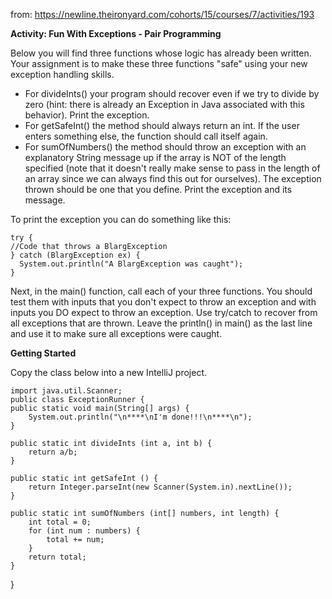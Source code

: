 from: https://newline.theironyard.com/cohorts/15/courses/7/activities/193

**Activity: Fun With Exceptions - Pair Programming**

Below you will find three functions whose logic has already been written. Your assignment is to make these three functions "safe" using your new exception handling skills.

* For divideInts() your program should recover even if we try to divide by zero (hint: there is already an Exception in Java associated with this behavior). Print the exception.
* For getSafeInt() the method should always return an int. If the user enters something else, the function should call itself again.
* For sumOfNumbers() the method should throw an exception with an explanatory String message up if the array is NOT of the length specified (note that it doesn't really make sense to pass in the length of an array since we can always find this out for ourselves). The exception thrown should be one that you define. Print the exception and its message.

To print the exception you can do something like this:

    try {
    //Code that throws a BlargException
    } catch (BlargException ex) {
      System.out.println("A BlargException was caught");
    }


Next, in the main() function, call each of your three functions. You should test them with inputs that you don't expect to throw an exception and with inputs you DO expect to throw an exception. Use try/catch to recover from all exceptions that are thrown. Leave the println() in main() as the last line and use it to make sure all exceptions were caught.

**Getting Started**  

Copy the class below into a new IntelliJ project.



    import java.util.Scanner;
    public class ExceptionRunner {
    public static void main(String[] args) {
        System.out.println("\n****\nI'm done!!!\n****\n");
    }

    public static int divideInts (int a, int b) {
        return a/b;
    }

    public static int getSafeInt () {
        return Integer.parseInt(new Scanner(System.in).nextLine());
    }

    public static int sumOfNumbers (int[] numbers, int length) {
        int total = 0;
        for (int num : numbers) {
            total += num;
        }
        return total;
    }
}

